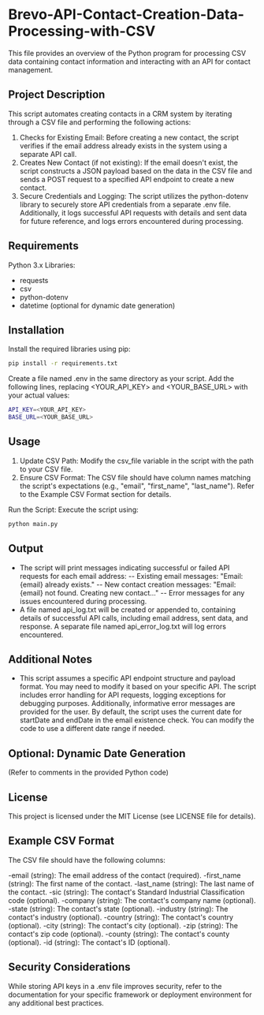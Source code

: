 # Brevo-API-Contact-Creation-Data-Processing-with-CSV

This file provides an overview of the Python program for processing CSV data containing contact information and interacting with an API for contact management.


## Project Description

This script automates creating contacts in a CRM system by iterating through a CSV file and performing the following actions:

1. Checks for Existing Email: Before creating a new contact, the script verifies if the email address already exists in the system using a separate API call.
2. Creates New Contact (if not existing): If the email doesn't exist, the script constructs a JSON payload based on the data in the CSV file and sends a POST request to a specified API endpoint to create a new contact.
3. Secure Credentials and Logging: The script utilizes the python-dotenv library to securely store API credentials from a separate .env file. Additionally, it logs successful API requests with details and sent data for future reference, and logs errors encountered during processing.

## Requirements

Python 3.x
Libraries:
- requests
- csv
- python-dotenv
- datetime (optional for dynamic date generation)

## Installation

Install the required libraries using pip:

```bash
pip install -r requirements.txt
```

Create a file named .env in the same directory as your script. Add the following lines, replacing <YOUR_API_KEY> and <YOUR_BASE_URL> with your actual values:

```bash
API_KEY=<YOUR_API_KEY>
BASE_URL=<YOUR_BASE_URL>
```

## Usage

1. Update CSV Path: Modify the csv_file variable in the script with the path to your CSV file.
2. Ensure CSV Format: The CSV file should have column names matching the script's expectations (e.g., "email", "first_name", "last_name"). Refer to the Example CSV Format section for details.

Run the Script: Execute the script using:

```bash
python main.py
```

## Output

- The script will print messages indicating successful or failed API requests for each email address:
-- Existing email messages: "Email: {email} already exists."
-- New contact creation messages: "Email: {email} not found. Creating new contact..."
-- Error messages for any issues encountered during processing.
- A file named api_log.txt will be created or appended to, containing details of successful API calls, including email address, sent data, and response. A separate file named api_error_log.txt will log errors encountered.

## Additional Notes

- This script assumes a specific API endpoint structure and payload format. You may need to modify it based on your specific API.
The script includes error handling for API requests, logging exceptions for debugging purposes. Additionally, informative error messages are provided for the user.
By default, the script uses the current date for startDate and endDate in the email existence check. You can modify the code to use a different date range if needed.

## Optional: Dynamic Date Generation 
(Refer to comments in the provided Python code)

## License
This project is licensed under the MIT License (see LICENSE file for details).

## Example CSV Format
The CSV file should have the following columns:

-email (string): The email address of the contact (required).
-first_name (string): The first name of the contact.
-last_name (string): The last name of the contact.
-sic (string): The contact's Standard Industrial Classification code (optional).
-company (string): The contact's company name (optional).
-state (string): The contact's state (optional).
-industry (string): The contact's industry (optional).
-country (string): The contact's country (optional).
-city (string): The contact's city (optional).
-zip (string): The contact's zip code (optional).
-county (string): The contact's county (optional).
-id (string): The contact's ID (optional).

## Security Considerations

While storing API keys in a .env file improves security, refer to the documentation for your specific framework or deployment environment for any additional best practices.